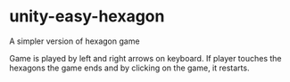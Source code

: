 # unity-easy-hexagon
A simpler version of hexagon game

Game is played by left and right arrows on keyboard. If player touches the hexagons the game ends and by clicking on the game, it restarts.
